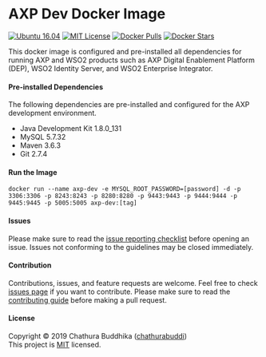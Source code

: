 # AXP Dev Docker Image
[![Ubuntu 16.04](https://img.shields.io/badge/ubuntu-16.04-brightgreen.svg)]() 
[![MIT License](https://img.shields.io/badge/license-MIT-blue.svg)](https://github.com/chathurabuddi/axp-dev/blob/master/LICENSE) 
[![Docker Pulls](https://img.shields.io/docker/pulls/chathurabuddika/axp-dev.svg)](https://hub.docker.com/r/chathurabuddika/axp-dev/) 
[![Docker Stars](https://img.shields.io/docker/stars/chathurabuddika/axp-dev.svg)](https://hub.docker.com/r/chathurabuddika/axp-dev/)   

This docker image is configured and pre-installed all dependencies for running AXP and WSO2 products such as AXP Digital Enablement Platform (DEP), WSO2 Identity Server, and WSO2 Enterprise Integrator.

#### Pre-installed Dependencies
The following dependencies are pre-installed and configured for the AXP development environment.
- Java Development Kit 1.8.0_131
- MySQL 5.7.32
- Maven 3.6.3
- Git 2.7.4

#### Run the Image
```
docker run --name axp-dev -e MYSQL_ROOT_PASSWORD=[password] -d -p 3306:3306 -p 8243:8243 -p 8280:8280 -p 9443:9443 -p 9444:9444 -p 9445:9445 -p 5005:5005 axp-dev:[tag]
```

#### Issues
Please make sure to read the 
[issue reporting checklist](https://github.com/chathurabuddi/axp-dev/blob/master/CONTRIBUTING.md#issue-reporting-guidelines) 
before opening an issue. Issues not conforming to the guidelines may be closed immediately.

#### Contribution
Contributions, issues, and feature requests are welcome. Feel free to check 
[issues page](https://github.com/chathurabuddi/axp-dev/issues) 
if you want to contribute. Please make sure to read the 
[contributing guide](https://github.com/chathurabuddi/axp-dev/blob/master/CONTRIBUTING.md) 
before making a pull request.

#### License
Copyright © 2019 Chathura Buddhika ([chathurabuddi](http://chathurabuddi.lk))  
This project is [MIT](http://opensource.org/licenses/MIT) licensed.
